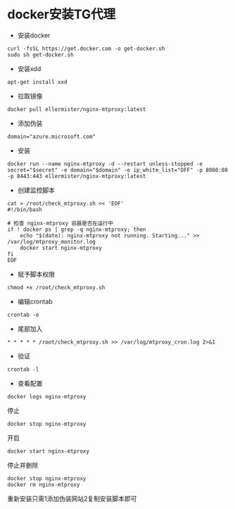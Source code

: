 # docker安装TG代理
- 安装docker
```
curl -fsSL https://get.docker.com -o get-docker.sh
sudo sh get-docker.sh
```
- 安装xdd
```
apt-get install xxd
```
- 拉取镜像
```
docker pull ellermister/nginx-mtproxy:latest
```
- 添加伪装
```
domain="azure.microsoft.com"
```
- 安装
```
docker run --name nginx-mtproxy -d --restart unless-stopped -e secret="$secret" -e domain="$domain" -e ip_white_list="OFF" -p 8080:80 -p 8443:443 ellermister/nginx-mtproxy:latest
```
- 创建监控脚本
```
cat > /root/check_mtproxy.sh << 'EOF'
#!/bin/bash

# 检查 nginx-mtproxy 容器是否在运行中
if ! docker ps | grep -q nginx-mtproxy; then
    echo "$(date): nginx-mtproxy not running. Starting..." >> /var/log/mtproxy_monitor.log
    docker start nginx-mtproxy
fi
EOF
```
- 赋予脚本权限
```
chmod +x /root/check_mtproxy.sh
```
- 编辑crontab
```
crontab -e
```
- 尾部加入
```
* * * * * /root/check_mtproxy.sh >> /var/log/mtproxy_cron.log 2>&1
```
- 验证
```
crontab -l
```
- 查看配置
```
docker logs nginx-mtproxy
```
停止
```
docker stop nginx-mtproxy
```
开启
```
docker start nginx-mtproxy
```
停止并删除
```
docker stop nginx-mtproxy
docker rm nginx-mtproxy
```
重新安装只需1添加伪装网站2复制安装脚本即可
